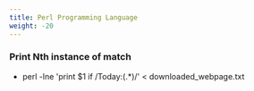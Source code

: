 ```yaml
---
title: Perl Programming Language
weight: -20
---
```


### Print Nth instance of match
- perl -lne 'print $1 if /Today:(.*)/' < downloaded_webpage.txt
